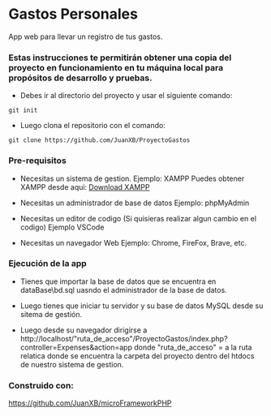 # Gastos Personales

App web para llevar un registro de tus gastos.

### Estas instrucciones te permitirán obtener una copia del proyecto en funcionamiento en tu máquina local para propósitos de desarrollo y pruebas.

- Debes ir al directorio del proyecto y usar el siguiente comando:

`git init `

- Luego clona el repositorio con el comando:

`git clone https://github.com/JuanXB/ProyectoGastos`

### Pre-requisitos

- Necesitas un sistema de gestion.
  Ejemplo: XAMPP
  Puedes obtener XAMPP desde aqui: [Download XAMPP](https://www.apachefriends.org/es/index.html)

- Necesitas un administrador de base de datos
  Ejemplo: phpMyAdmin

- Necesitas un editor de codigo (Si quisieras realizar algun cambio en el codigo)
  Ejemplo VSCode

- Necesitas un navegador Web
  Ejemplo: Chrome, FireFox, Brave, etc.

### Ejecución de la app

- Tienes que importar la base de datos que se encuentra en dataBase\bd.sql uasndo
  el administrador de la base de datos.

- Luego tienes que iniciar tu servidor y su base de datos MySQL desde su sitema de gestión.

- Luego desde su navegador dirigirse a http://localhost/"ruta_de_acceso"/ProyectoGastos/index.php?controller=Expenses&action=app
  donde "ruta_de_acceso" = a la ruta relatica donde se encuentra la carpeta del proyecto dentro del
  htdocs de nuestro sistema de gestion.

### Construido con:

https://github.com/JuanXB/microFrameworkPHP
